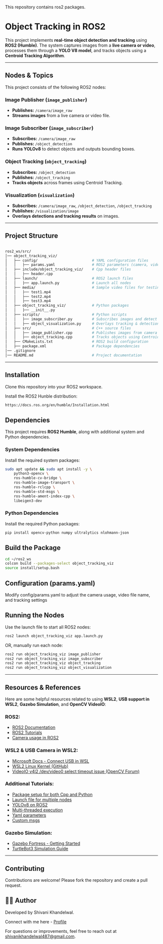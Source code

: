This repository contains ros2 packages.

# **Object Tracking in ROS2**

This project implements **real-time object detection and tracking** using **ROS2 (Humble)**. The system captures images from a **live camera or video**, processes them through a **YOLO V8 model**, and tracks objects using a **Centroid Tracking Algorithm**.

---

## **Nodes & Topics**
This project consists of the following ROS2 nodes:

### **Image Publisher (`image_publisher`)**
- **Publishes:** `/camera/image_raw`  
- **Streams images** from a live camera or video file.

### **Image Subscriber (`image_subscriber`)**
- **Subscribes:** `/camera/image_raw`  
- **Publishes:** `/object_detection`  
- **Runs YOLOv8** to detect objects and outputs bounding boxes.

### **Object Tracking (`object_tracking`)**
- **Subscribes:** `/object_detection`  
- **Publishes:** `/object_tracking`  
- **Tracks objects** across frames using Centroid Tracking.

### **Visualization (`visualization`)**
- **Subscribes:** `/camera/image_raw`, `/object_detection`, `/object_tracking`  
- **Publishes:** `/visualization/image`  
- **Overlays detections and tracking results** on images.

---

## **Project Structure**

``` bash

ros2_ws/src/
│── object_tracking_viz/
│   ├── config/                         # YAML configuration files
│   │   ├── params.yaml                 # ROS2 parameters (camera, video file, tracking settings)
│   ├── include/object_tracking_viz/    # Cpp header files
│   │   ├── header.cpp         
│   ├── launch/                         # ROS2 launch files
│   │   ├── app.launch.py               # Launch all nodes
│   ├── media/                          # Sample video files for testing
│   │   ├── test1.mp4
│   │   ├── test2.mp4
│   │   ├── test3.mp4
│   ├── object_tracking_viz/            # Python packages
│   │   ├── __init__.py
│   ├── scripts/                        # Python scripts
│   │   ├── image_subscriber.py         # Subscribes images and detect objects using YOLOv8
│   │   ├── object_visualization.py     # Overlays tracking & detection results
│   ├── src/                            # C++ source files
│   │   ├── image_publisher.cpp         # Publishes images from camera or video
│   │   ├── object_tracking.cpp         # Tracks objects using Centroid Tracking
│   ├── CMakeLists.txt                  # ROS2 build configuration
│   ├── package.xml                     # Package dependencies
│── .gitignore
│── README.md                           # Project documentation

```
---

## **Installation**
Clone this repository into your ROS2 workspace.

Install the ROS2 Hunble distribution:

``` bash
https://docs.ros.org/en/humble/Installation.html
```

## **Dependencies**
This project requires **ROS2 Humble**, along with additional system and Python dependencies.

### **System Dependencies**
Install the required system packages:

```bash
sudo apt update && sudo apt install -y \
    python3-opencv \
    ros-humble-cv-bridge \
    ros-humble-image-transport \
    ros-humble-rclcpp \
    ros-humble-std-msgs \
    ros-humble-ament-index-cpp \
    libeigen3-dev
```

### **Python Dependencies**
Install the required Python packages:

```bash
pip install opencv-python numpy ultralytics nlohmann-json
```

## **Build the Package**

``` bash
cd ~/ros2_ws
colcon build --packages-select object_tracking_viz
source install/setup.bash
```

## **Configuration (params.yaml)**
Modify config/params.yaml to adjust the camera usage, video file name, and tracking settings

## **Running the Nodes**
Use the launch file to start all ROS2 nodes:

``` bash
ros2 launch object_tracking_viz app.launch.py
```

OR, manually run each node:

``` bash
ros2 run object_tracking_viz image_publisher
ros2 run object_tracking_viz image_subscriber
ros2 run object_tracking_viz object_tracking
ros2 run object_tracking_viz object_visualization
```

---

## **Resources & References**
Here are some helpful resources related to using **WSL2**, **USB support in WSL2**, **Gazebo Simulation**, and **OpenCV VideoIO**:

### ROS2:
- [ROS2 Documentation](https://docs.ros.org/en/humble/index.html)
- [ROS2 Tutorials](https://youtube.com/playlist?list=PLLSegLrePWgJudpPUof4-nVFHGkB62Izy&si=sx0AHXzXGNbZhxi1)
- [Camera usage in ROS2](https://youtu.be/6e94ZnYnO_U)

### WSL2 & USB Camera in WSL2:
- [Microsoft Docs - Connect USB in WSL](https://learn.microsoft.com/en-us/windows/wsl/connect-usb)
- [WSL2 Linux Kernel (GitHub)](https://github.com/microsoft/WSL2-Linux-Kernel/)
- [VideoIO v4l2 /dev/video0 select timeout issue (OpenCV Forum)](https://forum.opencv.org/t/videoio-v4l2-dev-video0-select-timeout/8822)

### Additional Tutorials:
- [Package setup for both Cpp and Python](https://youtu.be/RoRq4XpDEtQ)
- [Launch file for multiple nodes](https://youtu.be/xJ3WAs8GndA)
- [YOLOv8 on ROS2](https://youtu.be/XqibXP4lwgA)
- [Multi-threaded execution](https://youtu.be/amQzXVkR7lY)
- [Yaml parameters](https://youtu.be/wY8MrBGVxYA)
- [Custom msgs](https://youtu.be/E_xBPI8SQig)

### Gazebo Simulation:
- [Gazebo Fortress - Getting Started](https://gazebosim.org/docs/fortress/getstarted/)
- [TurtleBot3 Simulation Guide](https://emanual.robotis.com/docs/en/platform/turtlebot3/simulation/)

--- 

## **Contributing**
Contributions are welcome! Please fork the repository and create a pull request.

## **👩‍💻 Author**
Developed by Shivani Khandelwal.

Connect with me here - [Profile](https://linktr.ee/shivanikhandelwal)

For questions or improvements, feel free to reach out at [shivanikhandelwal487@gmail.com](mailto:shivanikhandelwal487@gmail.com).